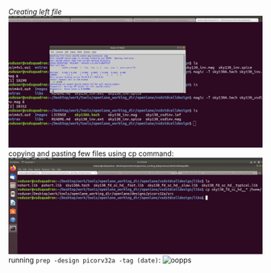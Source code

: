 *Creating left file*
![oopps](assets/screenshots/Day-4/lef.png)
copying and pasting few files using cp command:
![oopps](assets/screenshots/Day-4/cp.png)
running `prep -design picorv32a -tag (date)`:
![oopps](assets/screenshots/Day-4/prep_deisgn.png)
